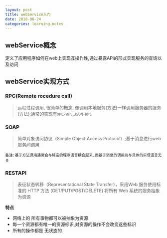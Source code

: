 ```yaml
---
layout: post
title: webService入门
date: 2018-06-24
categories: learning-notes
---
```



## webService概念

定义了应用程序如何在web上实现互操作性,通过暴露API的形式实现服务的查询以及访问

## webService实现方式

### RPC(Remote rocedure call)

>远程过程调用, 很简单的概念, 像调用本地服务(方法)一样调用服务器的服务(方法);通常的实现有`XML-RPC`,`JSON-RPC`
  
### SOAP

>简单对象访问协议（Simple Object Access Protocol）;基于消息进行web服务间调用

    备注:基于方法调用通常会与特定的程序语言耦合起来,而基于消息的调用则与具体的实现语言无关

### RESTAPI

>表征状态转移（Representational State Transfer），采用Web 服务使用标准的 HTTP 方法 (GET/PUT/POST/DELETE) 将所有 Web 系统的服务抽象为资源

**特点**

 * 网络上的 所有事物都可以被抽象为资源
 * 每一个资源都有唯一的资源标识,对资源的操作不会改变这些标识 
 * 所有的操作都是 无状态的 











